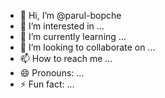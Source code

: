 - 👋 Hi, I’m @parul-bopche
- 👀 I’m interested in ...
- 🌱 I’m currently learning ...
- 💞️ I’m looking to collaborate on ...
- 📫 How to reach me ...
- 😄 Pronouns: ...
- ⚡ Fun fact: ...

<!---
parul-bopche/parul-bopche is a ✨ special ✨ repository because its `README.md` (this file) appears on your GitHub profile.
You can click the Preview link to take a look at your changes.
--->
